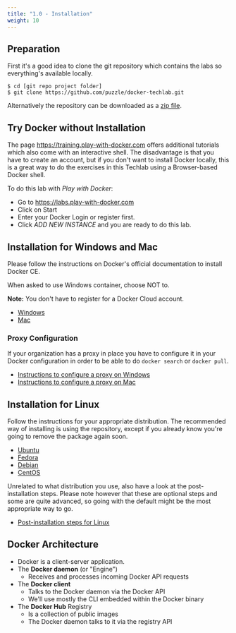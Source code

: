 ```yaml
---
title: "1.0 - Installation"
weight: 10
---
```


## Preparation

First it's a good idea to clone the git repository which contains the labs so everything's available locally.

```
$ cd [git repo project folder]
$ git clone https://github.com/puzzle/docker-techlab.git
```

Alternatively the repository can be downloaded as a [zip file](https://github.com/puzzle/docker-techlab/archive/master.zip).

## Try Docker without Installation

The page <https://training.play-with-docker.com> offers additional tutorials which also come with an interactive shell. The disadvantage is that you have to create an account, but if you don't want to install Docker locally, this is a great way to do the exercises in this Techlab using a Browser-based Docker shell.

To do this lab with *Play with Docker*:

* Go to <https://labs.play-with-docker.com>
* Click on Start
* Enter your Docker Login or register first.
* Click *ADD NEW INSTANCE* and you are ready to do this lab.

## Installation for Windows and Mac

Please follow the instructions on Docker's official documentation to install Docker CE.

When asked to use Windows container, choose NOT to.

**Note:** You don't have to register for a Docker Cloud account.

* [Windows](https://docs.docker.com/docker-for-windows/install/#install-docker-for-windows-desktop-app)
* [Mac](https://docs.docker.com/docker-for-mac/install/)

### Proxy Configuration

If your organization has a proxy in place you have to configure it in your Docker configuration in order to be able to do `docker search` or `docker pull`.

* [Instructions to configure a proxy on Windows](https://docs.microsoft.com/en-us/virtualization/windowscontainers/manage-docker/configure-docker-daemon#proxy-configuration)
* [Instructions to configure a proxy on Mac](https://docs.docker.com/docker-for-mac/#proxies)

## Installation for Linux

Follow the instructions for your appropriate distribution. The recommended way of installing is using the repository, except if you already know you're going to remove the package again soon.

* [Ubuntu](https://docs.docker.com/install/linux/docker-ce/ubuntu/)
* [Fedora](https://docs.docker.com/install/linux/docker-ce/fedora/)
* [Debian](https://docs.docker.com/install/linux/docker-ce/debian/)
* [CentOS](https://docs.docker.com/install/linux/docker-ce/centos/)

Unrelated to what distribution you use, also have a look at the post-installation steps. Please note however that these are optional steps and some are quite advanced, so going with the default might be the most appropriate way to go.

* [Post-installation steps for Linux](https://docs.docker.com/install/linux/linux-postinstall/)

## Docker Architecture

* Docker is a client-server application.
* The **Docker daemon** (or "Engine")
  * Receives and processes incoming Docker API requests
* The **Docker client**
  * Talks to the Docker daemon via the Docker API
  * We'll use mostly the CLI embedded within the Docker binary
* The **Docker Hub** Registry
  * Is a collection of public images
  * The Docker daemon talks to it via the registry API